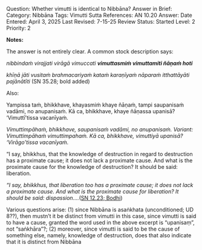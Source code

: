 Question: Whether vimutti is identical to Nibbāna?
Answer in Brief:
Category: Nibbāna
Tags: Vimutti
Sutta References: AN 10.20
Answer:
Date Entered: April 3, 2025
Last Revised: 7-15-25
Review Status: Started
Level: 2
Priority: 2

**Notes:**

The answer is not entirely clear. A common stock description says:

*nibbindaṁ virajjati virāgā vimuccati **vimuttasmiṁ vimuttamiti ñāṇaṁ hoti***

*khīṇā jāti vusitaṁ brahmacariyaṁ kataṁ karaṇīyaṁ nāparaṁ itthattāyāti pajānātīti* (SN 35.28; bold added)

Also:

Yampissa taṁ, bhikkhave, khayasmiṁ khaye ñāṇaṁ, tampi saupanisaṁ vadāmi, no anupanisaṁ. Kā ca, bhikkhave, khaye ñāṇassa upanisā? ‘Vimuttī’tissa vacanīyaṁ. 

*Vimuttimpāhaṁ, bhikkhave, saupanisaṁ vadāmi, no anupanisaṁ. Variant: Vimuttimpāhaṁ vimuttimpahaṁ. Kā ca, bhikkhave, vimuttiyā upanisā? ‘Virāgo’tissa vacanīyaṁ.*

“I say, bhikkhus, that the knowledge of destruction in regard to destruction has a proximate cause; it does not lack a proximate cause. And what is the proximate cause for the knowledge of destruction? It should be said: liberation.

*“I say, bhikkhus, that liberation too has a proximate cause; it does not lack a proximate cause. And what is the proximate cause for liberation? It should be said: dispassion….*([SN 12.23; Bodhi](https://suttacentral.net/sn12.23/en/bodhi?lang=en&reference=none&highlight=false))

Various questions arise: (1) since Nibbāna is asaṅkhata (unconditioned; UD 8??), then mustn’t it be distinct from vimutti in this case, since vimutti is said to have a cause, granted the word used in the above excerpt is “upanisaṃ”, not “saṅkhāra”?; (2) moreover, since vimutti is said to be the cause of something else, namely, knowledge of destruction, does that also indicate that it is distinct from Nibbāna